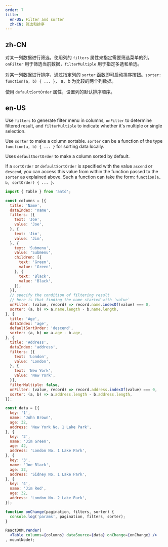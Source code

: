 ```yaml
---
order: 7
title:
  en-US: Filter and sorter
  zh-CN: 筛选和排序
---
```


## zh-CN

对某一列数据进行筛选，使用列的 `filters` 属性来指定需要筛选菜单的列，`onFilter` 用于筛选当前数据，`filterMultiple` 用于指定多选和单选。

对某一列数据进行排序，通过指定列的 `sorter` 函数即可启动排序按钮。`sorter: function(a, b) { ... }`， a、b 为比较的两个列数据。

使用 `defaultSortOrder` 属性，设置列的默认排序顺序。

## en-US

Use `filters` to generate filter menu in columns, `onFilter` to determine filtered result, and `filterMultiple` to indicate whether it's multiple or single selection.

Use `sorter` to make a column sortable. `sorter` can be a function of the type `function(a, b) { ... }` for sorting data locally.

Uses `defaultSortOrder` to make a column sorted by default.

If a `sortOrder` or `defaultSortOrder` is specified with the value `ascend` or `descend`, you can access this value from within the function passed to the `sorter` as explained above. Such a function can take the form: `function(a, b, sortOrder) { ... }`.

````jsx
import { Table } from 'antd';

const columns = [{
  title: 'Name',
  dataIndex: 'name',
  filters: [{
    text: 'Joe',
    value: 'Joe',
  }, {
    text: 'Jim',
    value: 'Jim',
  }, {
    text: 'Submenu',
    value: 'Submenu',
    children: [{
      text: 'Green',
      value: 'Green',
    }, {
      text: 'Black',
      value: 'Black',
    }],
  }],
  // specify the condition of filtering result
  // here is that finding the name started with `value`
  onFilter: (value, record) => record.name.indexOf(value) === 0,
  sorter: (a, b) => a.name.length - b.name.length,
}, {
  title: 'Age',
  dataIndex: 'age',
  defaultSortOrder: 'descend',
  sorter: (a, b) => a.age - b.age,
}, {
  title: 'Address',
  dataIndex: 'address',
  filters: [{
    text: 'London',
    value: 'London',
  }, {
    text: 'New York',
    value: 'New York',
  }],
  filterMultiple: false,
  onFilter: (value, record) => record.address.indexOf(value) === 0,
  sorter: (a, b) => a.address.length - b.address.length,
}];

const data = [{
  key: '1',
  name: 'John Brown',
  age: 32,
  address: 'New York No. 1 Lake Park',
}, {
  key: '2',
  name: 'Jim Green',
  age: 42,
  address: 'London No. 1 Lake Park',
}, {
  key: '3',
  name: 'Joe Black',
  age: 32,
  address: 'Sidney No. 1 Lake Park',
}, {
  key: '4',
  name: 'Jim Red',
  age: 32,
  address: 'London No. 2 Lake Park',
}];

function onChange(pagination, filters, sorter) {
  console.log('params', pagination, filters, sorter);
}

ReactDOM.render(
  <Table columns={columns} dataSource={data} onChange={onChange} />
, mountNode);
````
